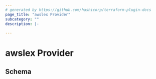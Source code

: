 ```yaml
---
# generated by https://github.com/hashicorp/terraform-plugin-docs
page_title: "awslex Provider"
subcategory: ""
description: |-
  
---
```


# awslex Provider





<!-- schema generated by tfplugindocs -->
## Schema
